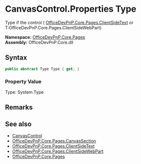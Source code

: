 # CanvasControl.Properties Type
Type if the control ( [OfficeDevPnP.Core.Pages.ClientSideText](OfficeDevPnP.Core.Pages.ClientSideText.md)  or T:OfficeDevPnP.Core.Pages.ClientSideWebPart)  

**Namespace:** [OfficeDevPnP.Core.Pages](OfficeDevPnP.Core.Pages.md)  
**Assembly:** OfficeDevPnP.Core.dll  
## Syntax
```C#
public abstract Type Type { get; }
```

### Property Value
Type: System.Type  

## Remarks
  
## See also
- [CanvasControl](OfficeDevPnP.Core.Pages.CanvasControl.md) 
- [OfficeDevPnP.Core.Pages.CanvasSection](OfficeDevPnP.Core.Pages.CanvasSection.md)
- [OfficeDevPnP.Core.Pages.ClientSideText](OfficeDevPnP.Core.Pages.ClientSideText.md)
- [OfficeDevPnP.Core.Pages.ClientSideWebPart](OfficeDevPnP.Core.Pages.ClientSideWebPart.md)
- [OfficeDevPnP.Core.Pages](OfficeDevPnP.Core.Pages.md) 
